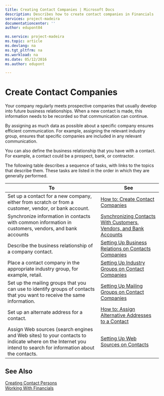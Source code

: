 ```yaml
---
title: Creating Contact Companies | Microsoft Docs
description: Describes how to create contact companies in Financials
services: project-madeira
documentationcenter: ''
author: edupont04

ms.service: project-madeira
ms.topic: article
ms.devlang: na
ms.tgt_pltfrm: na
ms.workload: na
ms.date: 05/12/2016
ms.author: edupont

---
```

# Create Contact Companies
Your company regularly meets prospective companies that usually develop into future business relationships. When a new contact is made, this information needs to be recorded so that communication can continue.

By assigning as much data as possible about a specific company ensures efficient communication. For example, assigning the relevant industry group, ensures that specific companies are included in any relevant communication.

You can also define the business relationship that you have with a contact. For example, a contact could be a prospect, bank, or contractor.

The following table describes a sequence of tasks, with links to the topics that describe them. These tasks are listed in the order in which they are generally performed.

| To | See |
| --- | --- |
| Set up a contact for a new company, either from scratch or from a customer, vendor, or bank account. |[How to: Create Contact Companies](marketing-how-create-contact-companies.md) |
| Synchronize information in contacts with common information in customers, vendors, and bank accounts |[Synchronizing Contacts With Customers, Vendors, and Bank Accounts](marketing-synchronize-contacts-customers-vendors-bank-accounts.md) |
| Describe the business relationship of a company contact. |[Setting Up Business Relations on Contacts Companies](marketing-business-relations.md) |
| Place a contact company in the appropriate industry group, for example, retail. |[Setting Up Industry Groups on Contact Companies](marketing-industry-groups.md) |
| Set up the mailing groups that you can use to identify groups of contacts that you want to receive the same information. |[Setting Up Mailing Groups on Contact Companies](marketing-mailing-groups.md) |
| Set up an alternate address for a contact. |[How to: Assign Alternative Addresses to a Contact](marketing-how-assign-alternate-address.md) |
| Assign Web sources (search engines and Web sites) to your contacts to indicate where on the Internet you intend to search for information about the contacts. |[Setting Up Web Sources on Contacts](marketing-web-sources.md) |

## See Also
[Creating Contact Persons](marketing-create-contact-persons.md)   
[Working With Financials](ui-work-product.md)
